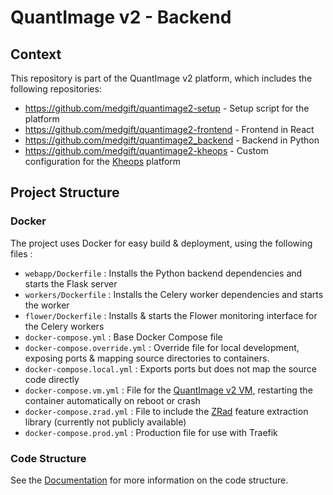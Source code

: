 # QuantImage v2 - Backend

## Context

This repository is part of the QuantImage v2 platform, which includes the following repositories:

- https://github.com/medgift/quantimage2-setup - Setup script for the platform
- https://github.com/medgift/quantimage2-frontend - Frontend in React
- https://github.com/medgift/quantimage2_backend - Backend in Python
- https://github.com/medgift/quantimage2-kheops - Custom configuration for the [Kheops](https://kheops.online) platform

## Project Structure

### Docker

The project uses Docker for easy build & deployment, using the following files :

- `webapp/Dockerfile` : Installs the Python backend dependencies and starts the Flask server
- `workers/Dockerfile` : Installs the Celery worker dependencies and starts the worker
- `flower/Dockerfile` : Installs & starts the Flower monitoring interface for the Celery workers
- `docker-compose.yml` : Base Docker Compose file
- `docker-compose.override.yml` : Override file for local development, exposing ports & mapping source directories to containers.
- `docker-compose.local.yml` : Exports ports but does not map the source code directly
- `docker-compose.vm.yml` : File for the [QuantImage v2 VM](https://medgift.github.io/quantimage-v2-info/#getting-started), restarting the container automatically on reboot or crash
- `docker-compose.zrad.yml` : File to include the [ZRad](https://medical-physics-usz.github.io) feature extraction library (currently not publicly available)
- `docker-compose.prod.yml` : Production file for use with Traefik

### Code Structure

See the [Documentation]() for more information on the code structure.

